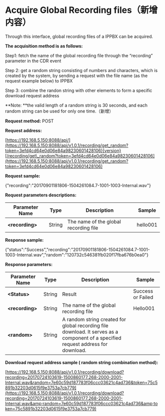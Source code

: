 # Acquire Global Recording files（新增内容）

Through this interface, global recording files of a IPPBX can be acquired.

**The acquisition method is as follows:**

Step1: fetch the name of the global recording file through the “recording” parameter in the CDR event

Step 2: get a random string consisting of numbers and characters, which is created by the system, by sending a request with the file name \(as the request example below\) to IPPBX

Step 3: combine the randon string with other elements to form a specific download request address

**Note: **the valid length of a random string is 30 seconds, and each random string can be used for only one time.（新增）

**Request method:** POST

**Request address:**

[https://192.168.5.150:8088/api/](https://192.168.5.150:8088/api/v1.0.1/recording/get_random?token=3efd4cd64e0d06e84a98230601428106){version}[/recording/get\_random?token=3efd4cd64e0d06e84a98230601428106](https://192.168.5.150:8088/api/v1.0.1/recording/get_random?token=3efd4cd64e0d06e84a98230601428106)

**Request sample:**

{"recording":"20170901181806-1504261084.7-1001-1003-Internal.wav"}

**Request parameters descriptions:**

| **Parameter Name** | **Type** | **Description** | **Sample** |
| --- | --- | --- | --- |
| **&lt;recording&gt;** | String | The name of the global recording file | hello001 |

**Response sample:**

{"status":"Success","recording":"20170901181806-1504261084.7-1001-1003-Internal.wav","random":"120732c546381fb020f17fba676b0ea0"}

**Response parameters:**

| **Parameter Name** | **Type** | **Description** | **Sample** |
| --- | --- | --- | --- |
| **&lt;Status&gt;** | String | Result | Success or Failed |
| **&lt;recording&gt;** | String | The name of the global recording file | Hello001 |
| **&lt;random&gt;** | String | A random string created for global recording file download. It serves as a component of a specified request address for download. |  |

**Download request address sample \( random string combination method\):**

[https://192.168.5.150:8088/api/v1.0.1/recording/download?recording=20170724103619-1500860177.268-2000-2001-Internal.wav&random=7e60c59d187783f06ccc03621c4ad736&token=75c5891b32203d0615f9e3753a7cb779](https://192.168.5.150:8088/api/v1.0.1/recording/download?recording=20170724103619-1500860177.268-2000-2001-Internal.wav&amp;random=7e60c59d187783f06ccc03621c4ad736&amp;token=75c5891b32203d0615f9e3753a7cb779)

